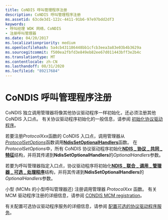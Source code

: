 ```yaml
---
title: CoNDIS 呼叫管理程序注册
description: CoNDIS 呼叫管理程序注册
ms.assetid: 63cde3d1-122c-4411-91b6-97e97bdd2df3
keywords:
- 呼叫经理 WDK 网络，CoNDIS
- 注册呼叫管理器
ms.date: 04/20/2017
ms.localizationpriority: medium
ms.openlocfilehash: 5a4cb431186448bb1cfcb3eea3a83e03b4b3629a
ms.sourcegitcommit: f500ea2fbfd3e849eb82ee67d011443bff3e2b4c
ms.translationtype: MT
ms.contentlocale: zh-CN
ms.lasthandoff: 08/31/2020
ms.locfileid: "89217684"
---
```

# <a name="condis-call-manager-registration"></a>CoNDIS 呼叫管理程序注册





CoNDIS 独立调用管理器将像其他协议驱动程序一样初始化，还必须注册其他 CoNDIS 入口点。 有关协议驱动程序初始化的一般信息，请参阅 [初始化协议驱动程序](initializing-a-protocol-driver.md)。

若要注册*ProtocolXxx*函数的 CoNDIS 入口点，调用管理器从[*ProtocolSetOptions*](/windows-hardware/drivers/ddi/ndis/nc-ndis-set_options)函数调用[**NdisSetOptionalHandlers**](/windows-hardware/drivers/ddi/ndis/nf-ndis-ndissetoptionalhandlers)函数。 在*ProtocolSetOptions*中，所有 CoNDIS 协议驱动程序初始化[**NDIS \_ 协议 \_ 共同 \_ 特征**](/windows-hardware/drivers/ddi/ndis/ns-ndis-_ndis_protocol_co_characteristics)结构，并将其传递到**NdisSetOptionalHandlers**的*OptionalHandlers*参数。

若要为呼叫管理器指定入口点，协议驱动程序将初始化[**NDIS \_ 联合 \_ 调用 \_ 管理器 \_ 可选 \_ 处理程序**](/windows-hardware/drivers/ddi/ndis/ns-ndis-_ndis_co_call_manager_optional_handlers)结构，并将其传递到**NdisSetOptionalHandlers**的*OptionalHandlers*参数。

小型 (MCMs 的小型呼叫管理器还) 注册调用管理器 *ProtocolXxx* 函数。 有关 MCM 驱动程序注册的详细信息，请参阅 [CONDIS MCM registration](condis-mcm-registration.md)。

有关配置可选协议驱动程序服务的详细信息，请参阅 [配置可选的协议驱动程序服务](configuring-optional-protocol-driver-services.md)。

 

